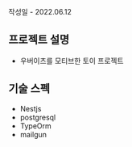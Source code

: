 작성일 - 2022.06.12

## 프로젝트 설명

- 우버이츠를 모티브한 토이 프로젝트

## 기술 스펙

- Nestjs
- postgresql
- TypeOrm
- mailgun
